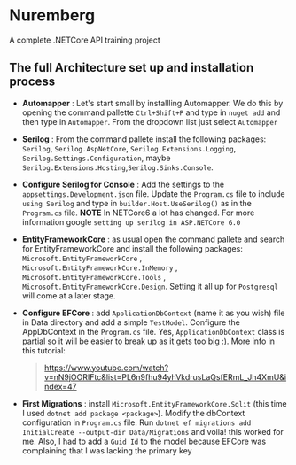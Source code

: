 # Nuremberg
A complete .NETCore API training project

## The full Architecture set up and installation process
- **Automapper** :  Let's start small by installling Automapper. We do this by opening the command pallette `Ctrl+Shift+P` and type in `nuget add` and then type in `Automapper`. From the dropdown list just select `Automapper`

- **Serilog** : From the command pallete install the following packages: `Serilog`, `Serilog.AspNetCore`, `Serilog.Extensions.Logging`, `Serilog.Settings.Configuration`, maybe `Serilog.Extensions.Hosting`,`Serilog.Sinks.Console`.

- **Configure Serilog for Console** : Add the settings to the `appsettings.Development.json` file. Update the `Program.cs` file to include `using Serilog` and type in `builder.Host.UseSerilog()` as in the `Program.cs` file. **NOTE** In NETCore6 a lot has changed. For more information google `setting up serilog in ASP.NETCore 6.0`
- **EntityFrameworkCore** : as usual open the command pallete and search for EntityFrameworkCore and install the following packages: `Microsoft.EntityFrameworkCore` , `Microsoft.EntityFrameworkCore.InMemory` , `Microsoft.EntityFrameworkCore.Tools` , `Microsoft.EntityFrameworkCore.Design`. Setting it all up for `Postgresql` will come at a later stage.

- **Configure EFCore** : add `ApplicationDbContext` (name it as you wish) file in Data directory and add a simple `TestModel`. Configure the AppDbContext in the `Program.cs` file. Yes, `ApplicationDbContext` class is partial so it will be easier to break up as it gets too big :). More info in this tutorial:  
    > https://www.youtube.com/watch?v=nN9jOORIFtc&list=PL6n9fhu94yhVkdrusLaQsfERmL_Jh4XmU&index=47

- **First Migrations** : install `Microsoft.EntityFrameworkCore.Sqlit` (this time I used `dotnet add package <package>`). Modify the dbContext configuration in `Program.cs` file. Run `dotnet ef migrations add InitialCreate --output-dir Data/Migrations` and voila! this worked for me. Also, I had to add a `Guid Id` to the model because EFCore was complaining that I was lacking the primary key

